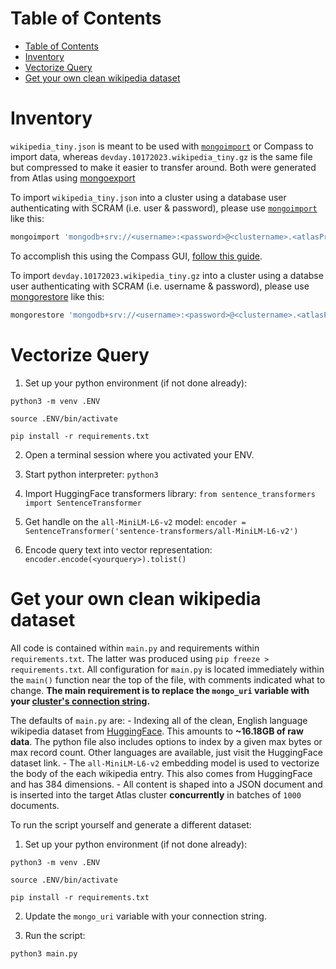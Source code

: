 # Table of Contents
- [Table of Contents](#table-of-contents)
- [Inventory](#inventory)
- [Vectorize Query](#vectorize-query)
- [Get your own clean wikipedia dataset](#get-your-own-clean-wikipedia-dataset)

# Inventory

`wikipedia_tiny.json` is meant to be used with [`mongoimport`](https://www.mongodb.com/docs/database-tools/mongoimport/) or Compass to import data, whereas `devday.10172023.wikipedia_tiny.gz` is the same file but compressed to make it easier to transfer around. Both were generated from Atlas using [mongoexport]()

To import `wikipedia_tiny.json` into a cluster using a database user authenticating with SCRAM (i.e. user & password), please use [`mongoimport`](https://www.mongodb.com/docs/database-tools/mongoimport/) like this:
```bash
mongoimport 'mongodb+srv://<username>:<password>@<clustername>.<atlasProjectHash>.mongodb.net/' --file='wikipedia_tiny.json
```
To accomplish this using the Compass GUI, [follow this guide](https://www.mongodb.com/docs/compass/current/import-export/#import-data-into-a-collection).

To import `devday.10172023.wikipedia_tiny.gz` into a cluster using a databse user authenticating with SCRAM (i.e. username & password), please use [mongorestore](https://www.mongodb.com/docs/database-tools/mongorestore/) like this:
```bash
mongorestore 'mongodb+srv://<username>:<password>@<clustername>.<atlasProjectHash>.mongodb.net' --archive='devday.10172023.wikipedia_tiny.gz' --gzip
```

# Vectorize Query

1. Set up your python environment (if not done already):

```
python3 -m venv .ENV
```

```
source .ENV/bin/activate
```

```
pip install -r requirements.txt
```

2. Open a terminal session where you activated your ENV. 

3. Start python interpreter: ```python3```

4. Import HuggingFace transformers library: ```from sentence_transformers import SentenceTransformer```

5. Get handle on the ```all-MiniLM-L6-v2``` model: ```encoder = SentenceTransformer('sentence-transformers/all-MiniLM-L6-v2')```

6. Encode query text into vector representation: ```encoder.encode(<yourquery>).tolist()```

# Get your own clean wikipedia dataset

All code is contained within `main.py` and requirements within `requirements.txt`. The latter was produced using `pip freeze > requirements.txt`. All configuration for `main.py` is located immediately within the `main()` function near the top of the file, with comments indicated what to change. **The main requirement is to replace the `mongo_uri` variable with your [cluster's connection string](https://www.mongodb.com/docs/guides/atlas/connection-string/).**

The defaults of `main.py` are:
    - Indexing all of the clean, English language wikipedia dataset from [HuggingFace](https://huggingface.co/datasets/wikipedia). This amounts to **~16.18GB of raw data**. The python file also includes options to index by a given max bytes or max record count. Other languages are available, just visit the HuggingFace dataset link.
    - The `all-MiniLM-L6-v2` embedding model is used to vectorize the body of the each wikipedia entry. This also comes from HuggingFace and has 384 dimensions. 
    - All content is shaped into a JSON document and is inserted into the target Atlas cluster **concurrently** in batches of `1000` documents.

To run the script yourself and generate a different dataset: 

1. Set up your python environment (if not done already):

```
python3 -m venv .ENV
```

```
source .ENV/bin/activate
```

```
pip install -r requirements.txt
```

2. Update the `mongo_uri` variable with your connection string. 

3. Run the script:
```
python3 main.py
```